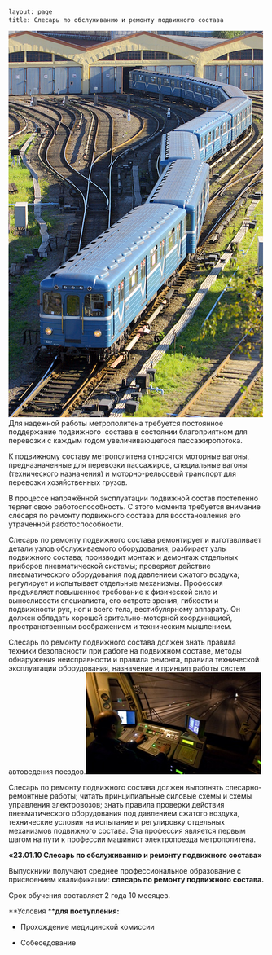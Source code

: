```
layout: page
title: Слесарь по обслуживанию и ремонту подвижного состава
```

[![поезд](/images/поезд.png)](/images/поезд.png) Для надежной работы метрополитена требуется постоянное поддержание подвижного  состава в состоянии благоприятном для перевозки с каждым годом увеличивающегося пассажиропотока.

К подвижному составу метрополитена относятся моторные вагоны, предназначенные для перевозки пассажиров, специальные вагоны (технического назначения) и моторно-рельсовый транспорт для перевозки хозяйственных грузов.

В процессе напряжённой эксплуатации подвижной состав постепенно теряет свою работоспособность. С этого момента требуется внимание слесаря по ремонту подвижного состава для восстановления его утраченной работоспособности.

Слесарь по ремонту подвижного состава ремонтирует и изготавливает детали узлов обслуживаемого оборудования, разбирает узлы подвижного состава; производит монтаж и демонтаж отдельных приборов пневматической системы; проверяет действие пневматического оборудования под давлением сжатого воздуха; регулирует и испытывает отдельные механизмы. Профессия предъявляет повышенное требование к физической силе и выносливости специалиста, его остроте зрения, гибкости и подвижности рук, ног и всего тела, вестибулярному аппарату. Он должен обладать хорошей зрительно-моторной координацией, пространственным воображением и техническим мышлением.

Слесарь по ремонту подвижного состава должен знать правила техники безопасности при работе на подвижном составе, методы обнаружения неисправности и правила ремонта, правила технической эксплуатации оборудования, назначение и принцип работы систем автоведения поездов.![метро](/images/метро.jpg)

Слесарь по ремонту подвижного состава должен выполнять слесарно-ремонтные работы; читать принципиальные силовые схемы и схемы управления электровозов; знать правила проверки действия пневматического оборудования под давлением сжатого воздуха, технические условия на испытание и регулировку отдельных механизмов подвижного состава. Эта профессия является первым шагом на пути к профессии машинист электропоезда метрополитена.

**«23.01.10 Слесарь по обслуживанию и ремонту подвижного состава»**

Выпускники получают среднее профессиональное образование с присвоением квалификации: **слесарь по ремонту подвижного состава.**

Срок обучения составляет 2 года 10 месяцев.

**Условия ****для поступления:**

-	Прохождение медицинской комиссии 

-	Собеседование
